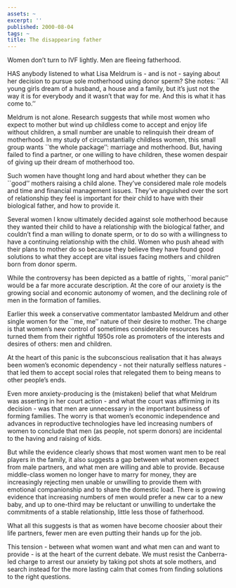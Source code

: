 ```yaml
---
assets: ~
excerpt: ''
published: 2000-08-04
tags: ~
title: The disappearing father
---
```

Women don’t turn to IVF lightly. Men are fleeing fatherhood.

HAS anybody listened to what Lisa Meldrum is - and is not - saying about
her decision to pursue sole motherhood using donor sperm? She notes:
\`\`All young girls dream of a husband, a house and a family, but it’s
just not the way it is for everybody and it wasn’t that way for me. And
this is what it has come to.’’

Meldrum is not alone. Research suggests that while most women who expect
to mother but wind up childless come to accept and enjoy life without
children, a small number are unable to relinquish their dream of
motherhood. In my study of circumstantially childless women, this small
group wants \`\`the whole package’’: marriage and motherhood. But,
having failed to find a partner, or one willing to have children, these
women despair of giving up their dream of motherhood too.

Such women have thought long and hard about whether they can be
\`\`good’’ mothers raising a child alone. They’ve considered male role
models and time and financial management issues. They’ve anguished over
the sort of relationship they feel is important for their child to have
with their biological father, and how to provide it.

Several women I know ultimately decided against sole motherhood because
they wanted their child to have a relationship with the biological
father, and couldn’t find a man willing to donate sperm, or to do so
with a willingness to have a continuing relationship with the child.
Women who push ahead with their plans to mother do so because they
believe they have found good solutions to what they accept are vital
issues facing mothers and children born from donor sperm.

While the controversy has been depicted as a battle of rights, \`\`moral
panic’’ would be a far more accurate description. At the core of our
anxiety is the growing social and economic autonomy of women, and the
declining role of men in the formation of families.

Earlier this week a conservative commentator lambasted Meldrum and other
single women for the \`\`me, me’’ nature of their desire to mother. The
charge is that women’s new control of sometimes considerable resources
has turned them from their rightful 1950s role as promoters of the
interests and desires of others: men and children.

At the heart of this panic is the subconscious realisation that it has
always been women’s economic dependency - not their naturally selfless
natures - that led them to accept social roles that relegated them to
being means to other people’s ends.

Even more anxiety-producing is the (mistaken) belief that what Meldrum
was asserting in her court action - and what the court was affirming in
its decision - was that men are unnecessary in the important business of
forming families. The worry is that women’s economic independence and
advances in reproductive technologies have led increasing numbers of
women to conclude that men (as people, not sperm donors) are incidental
to the having and raising of kids.

But while the evidence clearly shows that most women want men to be real
players in the family, it also suggests a gap between what women expect
from male partners, and what men are willing and able to provide.
Because middle-class women no longer have to marry for money, they are
increasingly rejecting men unable or unwilling to provide them with
emotional companionship and to share the domestic load. There is growing
evidence that increasing numbers of men would prefer a new car to a new
baby, and up to one-third may be reluctant or unwilling to undertake the
commitments of a stable relationship, little less those of fatherhood.

What all this suggests is that as women have become choosier about their
life partners, fewer men are even putting their hands up for the job.

This tension - between what women want and what men can and want to
provide - is at the heart of the current debate. We must resist the
Canberra-led charge to arrest our anxiety by taking pot shots at sole
mothers, and search instead for the more lasting calm that comes from
finding solutions to the right questions.